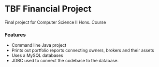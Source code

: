 # TBF Financial Project
 Final project for Computer Science II Hons. Course
### Features
 * Command line Java project
 * Prints out portfolio reports connecting owners, brokers and their assets
 * Uses a MySQL databases
 * JDBC used to connect the codebase to the database.
